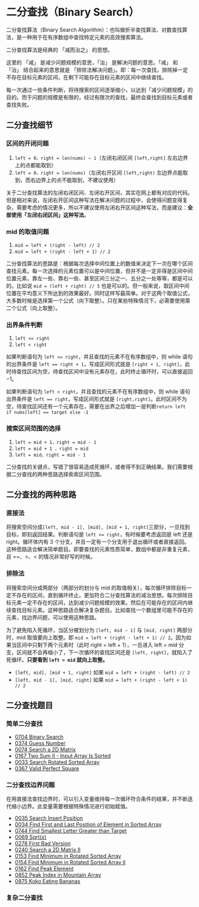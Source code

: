 # 二分查找（Binary Search）

二分查找算法（Binary Search Algorithm）：也叫做折半查找算法、对数查找算法，是一种用于在有序数组中查找特定元素的高效搜索算法。

二分查找算法是经典的 「减而治之」 的思想。

这里的 「减」 是减少问题规模的意思，「治」 是解决问题的意思。「减」 和 「治」 结合起来的意思就是 「排除法解决问题」。即：每一次查找，排除掉一定不存在目标元素的区间，在剩下可能存在目标元素的区间中继续查找。

每一次通过一些条件判断，将待搜索的区间逐渐缩小，以达到「减少问题规模」的目的。而于问题的规模是有限的，经过有限次的查找，最终会查找到目标元素或者查找失败。

## 二分查找细节

### 区间的开闭问题

1. `left = 0，right = len(nums) − 1`（左闭右闭区间 `[left,right]` 左右边界上的点都能取到）
2. `left = 0，right = len(nums)`（左闭右开区间 `[left,right)` 左边界点能取到，而右边界上的点不能取到，不建议使用）

关于二分查找算法的左闭右闭区间、左闭右开区间，其实在网上都有对应的代码。但是相对来说，左闭右开区间这种写法在解决问题的过程中，会使得问题变得复杂，需要考虑的情况更多，所以不建议使用左闭右开区间这种写法，而是建议：**全部使用「左闭右闭区间」这种写法**。

### mid 的取值问题

1. `mid = left + (right - left) // 2`
2. `mid = left + (right - left + 1) // 2`

二分查找算法的思路是：根据每次选择中间位置上的数值来决定下一次在哪个区间查找元素。每一次选择的元素位置可以是中间位置，但并不是一定非得是区间中间位置元素，靠左一些、靠右一些、甚至区间三分之一、五分之一处等等，都是可以的。比如说 `mid = (left + right) // 5` 也是可以的。但一般来说，取区间中间位置在平均意义下所达到的效果最好。同时这样写最简单。对于这两个取值公式，大多数时候是选择第一个公式（向下取整）。只在某些特殊情况下，必需要使用第二个公式（向上取整）。

### 出界条件判断

1. `left <= right`
2. `left < right`

如果判断语句为 `left <= right`，并且查找的元素不在有序数组中，则 while 语句的出界条件是 `left == right + 1`，写成区间形式就是 `[right + 1, right]`，此时待查找区间为空，待查找区间中没有元素存在，此时终止循环时，可以直接返回 −1。

如果判断语句为 `left < right`，并且查找的元素不在有序数组中，则 while 语句出界条件是 `left == right`，写成区间形式就是 `[right,right]`。此时区间不为空，待查找区间还有一个元素存在，需要在出界之后增加一层判断`return left if nums[left] == target else -1`

### 搜索区间范围的选择

1. `left = mid + 1，right = mid - 1`
2. `left = mid + 1 ，right = mid`
3. `left = mid，right = mid - 1`

二分查找的关键点，写错了很容易造成死循环，或者得不到正确结果。我们需要根据二分查找的两种思路选择索索区间范围。

## 二分查找的两种思路

### 直接法

将搜索空间分成`[left, mid - 1], [mid], [mid + 1, right]`三部分，一旦找到目标，即刻返回结果。判断语句是 `left <= right`，有时候要考虑返回是 left 还是 right。循环体内有 3 个分支，并且一定有一个分支用于退出循环或者直接返回。这种思路适合解决简单题目。即要查找的元素性质简单，数组中都是非重复元素，且 ==、>、< 的情况非常好写的时候。

### 排除法

将搜索空间分成两部分（两部分的划分与 mid 的取值相关），每次循环排除目标一定不存在的区间，直到循环终止。更加符合二分查找算法的减治思想。每次排除目标元素一定不存在的区间，达到减少问题规模的效果。然后在可能存在的区间内继续查找目标元素。这种思路适合解决复杂题目。比如查找一个数组里可能不存在的元素，找边界问题，可以使用这种思路。

为了避免陷入死循环，当区分被划分为 `[left, mid − 1]` 与 `[mid, right]` 两部分时，mid 取值要向上取整。即 `mid = left + (right - left + 1) // 2`。因为如果当区间中只剩下两个元素时（此时 right = left + 1），一旦进入 left = mid 分支，区间就不会再缩小了，下一次循环的查找区间还是 `[left, right]`，就陷入了死循环。**只要看到 `left = mid` 就向上取整。**

- `[left, mid], [mid + 1, right]` 如果 `mid = left + (right - left) // 2`
- `[left, mid - 1], [mid, right]` 如果 `mid = left + (right - left + 1) // 2`

## 二分查找题目

### 简单二分查找

- [0704 Binary Search](https://leetcode.com/problems/binary-search/)
- [0374 Guess Number](https://leetcode.com/problems/guess-number-higher-or-lower/)
- [0074 Search a 2D Matrix](https://leetcode.com/problems/search-a-2d-matrix/)
- [0167 Two Sum II - Input Array Is Sorted](https://leetcode.com/problems/two-sum-ii-input-array-is-sorted/)
- [0033 Search Rotated Sorted Array](https://leetcode.com/problems/search-in-rotated-sorted-array/)
- [0367 Valid Perfect Square](https://leetcode.com/problems/valid-perfect-square/)

### 二分查找边界问题

在用直接法查找边界时，可以引入变量维持每一次循环符合条件的结果，并不断迭代缩小边界。此变量需要根据特殊情况进行初始赋值。

- [0035 Search Insert Position](https://leetcode.com/problems/search-insert-position/)
- [0034 Find First and Last Position of Element in Sorted Array](https://leetcode.com/problems/find-first-and-last-position-of-element-in-sorted-array/)
- [0744 Find Smallest Letter Greater than Target](https://leetcode.com/problems/find-smallest-letter-greater-than-target/)
- [0069 Sqrt(x)](https://leetcode.com/problems/sqrtx/)
- [0278 First Bad Version](https://leetcode.com/problems/first-bad-version/)
- [0240 Search a 2D Matrix II](https://leetcode.com/problems/search-a-2d-matrix-ii/)
- [0153 Find Minimum in Rotated Sorted Array](https://leetcode.com/problems/find-minimum-in-rotated-sorted-array/)
- [0154 Find Minimum in Rotated Sorted Array II](https://leetcode.com/problems/find-minimum-in-rotated-sorted-array-ii/)
- [0162 Find Peak Element](https://leetcode.com/problems/find-peak-element/)
- [0852 Peak Index in Mountain Array](https://leetcode.com/problems/peak-index-in-a-mountain-array/)
- [0875 Koko Eating Bananas](https://leetcode.com/problems/koko-eating-bananas/)

### 复杂二分查找


